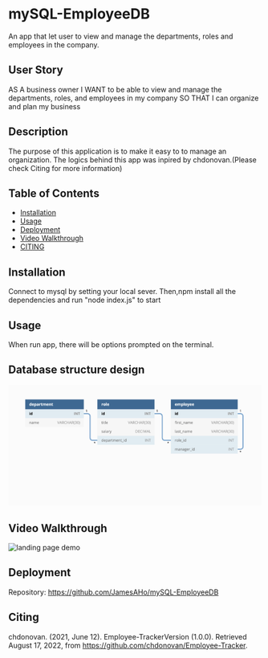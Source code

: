 # mySQL-EmployeeDB


An app that let user to view and manage the departments, roles and employees in the company.

## User Story

AS A business owner
I WANT to be able to view and manage the departments, roles, and employees in my company
SO THAT I can organize and plan my business

## Description

The purpose of this application is to make it easy to to manage an organization. The logics behind this app was inpired by chdonovan.(Please check Citing for more information)

## Table of Contents

* [Installation](#installation)
* [Usage](#usage)
* [Deployment](#deployment)
* [Video Walkthrough](#Video-Walkthrough)
* [CITING](#CITING)


## Installation
 Connect to mysql by setting your local sever. Then,npm install all the dependencies and run "node index.js" to start
 

## Usage 

When run app, there will be options prompted on the terminal.

## Database structure design
![landing page demo](./mock/12-sql-homework-demo-01.png)

## Video Walkthrough
![landing page demo](./mock/Untitled_%20Aug%2016%2C%202022%2012_36%20PM.gif)

## Deployment
Repository: https://github.com/JamesAHo/mySQL-EmployeeDB

## Citing

  chdonovan. (2021, June 12). Employee-TrackerVersion (1.0.0). Retrieved August 17, 2022, from https://github.com/chdonovan/Employee-Tracker. 